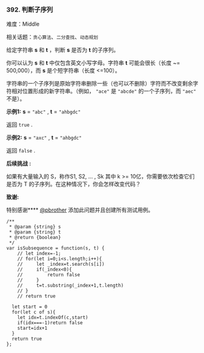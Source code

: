 ### 392. 判断子序列

难度：Middle

相关话题：`贪心算法`、`二分查找`、`动态规划`

给定字符串 **s**  和 **t**  ，判断 **s**  是否为 **t**  的子序列。



你可以认为 **s**  和 **t**  中仅包含英文小写字母。字符串 **t**  可能会很长（长度 ~= 500,000），而 **s**  是个短字符串（长度 <=100）。



字符串的一个子序列是原始字符串删除一些（也可以不删除）字符而不改变剩余字符相对位置形成的新字符串。（例如， `"ace"` 是 `"abcde"` 的一个子序列，而 `"aec"` 不是）。



**示例1:** 
**s**  =  `"abc"` , **t**  =  `"ahbgdc"` 



返回 `true` .



**示例2:** 
**s**  =  `"axc"` , **t**  =  `"ahbgdc"` 



返回 `false` .



**后续挑战**  **:** 



如果有大量输入的 S，称作S1, S2, ... , Sk 其中 k >= 10亿，你需要依次检查它们是否为 T 的子序列。在这种情况下，你会怎样改变代码？



**致谢:** 



特别感谢**** [@pbrother](https://leetcode.com/pbrother/)
添加此问题并且创建所有测试用例。




```
/**
 * @param {string} s
 * @param {string} t
 * @return {boolean}
 */
var isSubsequence = function(s, t) {
    // let index=-1;
    // for(let i=0;i<s.length;i++){
    //     let _index=t.search(s[i])
    //     if(_index<0){
    //         return false
    //     }        
    //     t=t.substring(_index+1,t.length)
    // }
    // return true

  let start = 0
  for(let c of s){
    let idx=t.indexOf(c,start)
    if(idx===-1)return false
    start=idx+1
  }
  return true
};



```

